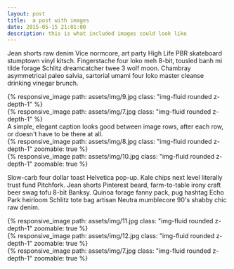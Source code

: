 ```yaml
---
layout: post
title:  a post with images
date: 2015-05-15 21:01:00
description: this is what included images could look like
---
```

Jean shorts raw denim Vice normcore, art party High Life PBR skateboard stumptown vinyl kitsch. Fingerstache four loko meh 8-bit, tousled banh mi tilde forage Schlitz dreamcatcher twee 3 wolf moon. Chambray asymmetrical paleo salvia, sartorial umami four loko master cleanse drinking vinegar brunch.

<div class="row mt-3">
    <div class="col-sm mt-3 mt-md-0">
        {% responsive_image path: assets/img/9.jpg class: "img-fluid rounded z-depth-1" %}
    </div>
</div>
<div class="row mt-3">
    <div class="col-sm mt-3 mt-md-0">
        {% responsive_image path: assets/img/7.jpg class: "img-fluid rounded z-depth-1" %}
    </div>
</div>
<div class="caption">
    A simple, elegant caption looks good between image rows, after each row, or doesn't have to be there at all.
</div>
<div class="row mt-3">
    <div class="col-sm mt-3 mt-md-0">
        {% responsive_image path: assets/img/8.jpg class: "img-fluid rounded z-depth-1" zoomable: true %}
    </div>
    <div class="col-sm mt-3 mt-md-0">
        {% responsive_image path: assets/img/10.jpg class: "img-fluid rounded z-depth-1" zoomable: true %}
    </div>
</div>

Slow-carb four dollar toast Helvetica pop-up. Kale chips next level literally trust fund Pitchfork. Jean shorts Pinterest beard, farm-to-table irony craft beer swag tofu 8-bit Banksy. Quinoa forage fanny pack, pug hashtag Echo Park heirloom Schlitz tote bag artisan Neutra mumblecore 90's shabby chic raw denim.

<div class="row mt-3">
    <div class="col-sm mt-3 mt-md-0">
        {% responsive_image path: assets/img/11.jpg class: "img-fluid rounded z-depth-1" zoomable: true %}
    </div>
    <div class="col-sm mt-3 mt-md-0">
        {% responsive_image path: assets/img/12.jpg class: "img-fluid rounded z-depth-1" zoomable: true %}
    </div>
    <div class="col-sm mt-3 mt-md-0">
        {% responsive_image path: assets/img/7.jpg class: "img-fluid rounded z-depth-1" zoomable: true %}
    </div>
</div>
